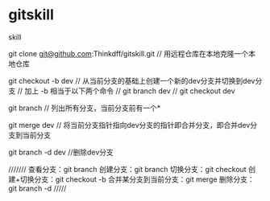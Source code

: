 # gitskill
skill

git clone git@github.com:Thinkdff/gitskill.git // 用远程仓库在本地克隆一个本地仓库

git checkout -b dev 
// 从当前分支的基础上创建一个新的dev分支并切换到dev分支
// 加上 -b 相当于以下两个命令
// git branch dev
// git checkout dev

git branch // 列出所有分支，当前分支前有一个*

git merge dev // 将当前分支指针指向dev分支的指针即合并分支，即合并dev分支到当前分支

git branch -d dev //删除dev分支

///////
查看分支：git branch
创建分支：git branch <name>
切换分支：git checkout <name>
创建+切换分支：git checkout -b <name>
合并某分支到当前分支：git merge <name>
删除分支：git branch -d <name>
/////